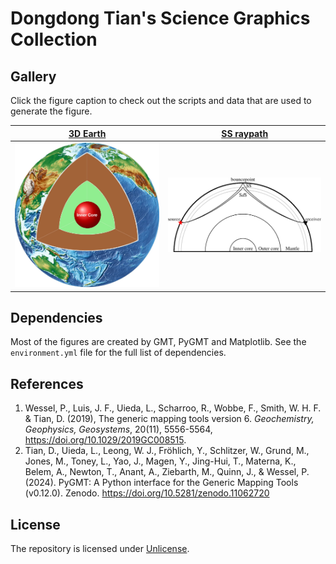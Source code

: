 # Dongdong Tian's Science Graphics Collection

## Gallery

Click the figure caption to check out the scripts and data that are used to generate the
figure.

| [3D Earth](./3DEarth/)| [SS raypath](./SS_raypath)|
|---|---|
| ![](./3DEarth/3DEarth.jpg) | ![](./SS_raypath/SS_raypath.png) |

## Dependencies

Most of the figures are created by GMT, PyGMT and Matplotlib. See the `environment.yml`
file for the full list of dependencies.

## References

1.  Wessel, P., Luis, J. F., Uieda, L., Scharroo, R., Wobbe, F., Smith, W. H. F. & Tian, D. (2019),
    The generic mapping tools version 6.
    *Geochemistry, Geophysics, Geosystems*,
    20(11), 5556-5564, https://doi.org/10.1029/2019GC008515.
2.  Tian, D., Uieda, L., Leong, W. J., Fröhlich, Y., Schlitzer, W., Grund, M., Jones, M.,
    Toney, L., Yao, J., Magen, Y., Jing-Hui, T., Materna, K., Belem, A., Newton, T.,
    Anant, A., Ziebarth, M., Quinn, J., & Wessel, P. (2024).
    PyGMT: A Python interface for the Generic Mapping Tools (v0.12.0).
    Zenodo. https://doi.org/10.5281/zenodo.11062720

## License

The repository is licensed under [Unlicense](LICENSE).
